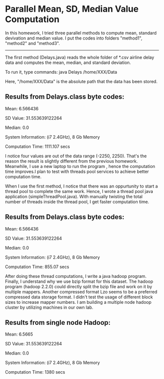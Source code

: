 Parallel Mean, SD, Median Value Computation
=================================================
In this homework, I tried three parallel methods to compute mean, standard devivation and median value. I put the codes into folders "method1", "method2" and "method3". 

-------------------------------------------------
The first method (Delays.java) reads the whole folder of *.csv airline delay data and computes the mean, median, and standard deviation. 

To run it, type commands: java Delays /home/XXX/Data 

Here, "/home/XXX/Data" is the absolute path that the data has been stored.

Results from Delays.class byte codes:
--------------------------------------------
Mean: 6.566436

SD Value: 31.553639122264

Median: 0.0

System Information:  (i7  2.4GHz), 8 Gb Memory
  
Computation Time: 1111.107 secs 

I notice four values are out of the data range (-2250, 2250).
That's the reason the result is slightly different from the previous homework.
Meanwhile, I use a new laptop to run the program , hence the computation time improves.I plan to test with threads pool services to achieve better computation time. 

When I use the first method, I notice that there was an oppurtunity to start a thread pool to complete the same work. Hence, I wrote a thread pool java application (simpleThreadPool.java). With manually twisting the total number of threads inside the thread pool, I get faster computation time.

Results from Delays.class byte codes:
--------------------------------------------
Mean: 6.566436

SD Value: 31.553639122264

Median: 0.0

System Information:  (i7  2.4GHz), 8 Gb Memory
  
Computation Time: 855.07 secs


After doing these thread computations, I write a java hadoop program. Finally, I understand why we use bzip format for this dataset. The hadoop program (hadoop 2.2.0) could directly split the bzip file and work on it by multiple mappers. Another compressed format Lzo seems to be a preferred compressed data storage format. I didn't test the usage of different block sizes to increase mapper numbers. I am building a multiple node hadoop cluster by utilizing machines in our own lab.

Results from single node Hadoop:
--------------------------------------------
Mean: 6.5665

SD Value: 31.553639122264

Median: 0.0

System Information:  (i7  2.4GHz), 8 Gb Memory

Computation Time: 1380 secs
 

 
